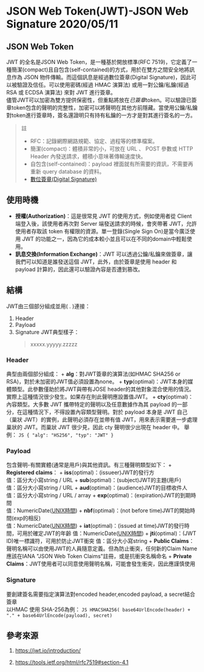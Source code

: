 # JSON Web Token(JWT)-JSON Web Signature 2020/05/11

## JSON Web Token 
JWT 的全名是JSON Web Token，是一種基於開放標準(RFC 7519)，它定義了一種簡潔(compact)且自包含(self-contained)的方式，用於在雙方之間安全地將訊息作為 JSON 物件傳輸。而這個訊息是經過數位簽章(Digital Signature)，因此可以被驗證及信任。可以使用密碼(經過 HMAC 演算法) 或用一對公鑰/私鑰(經過 RSA 或 ECDSA 演算法) 來對 JWT 進行簽章。<br>
儘管JWT可以加密為雙方提供保密性，但重點將放在*已簽章*token。可以驗證已簽章token包含的聲明的完整性，加密可以將聲明在其他方前隱藏。當使用公鑰/私鑰對token進行簽章時，簽名還證明只有持有私鑰的一方才是對其進行簽名的一方。<br>
> 註
> + RFC：記錄網際網路規範、協定、過程等的標準檔案。
> + 簡潔(compact)：體積非常的小，可放在 URL 、 POST 參數或 HTTP Header 內發送請求，體積小意味著傳輸速度快。
> + 自包含(self-contained)：payload 裡面就有所需要的資訊，不需要再重新 query database 的資料。
> + [數位簽章(Digital Signature)](https://zh.wikipedia.org/wiki/%E6%95%B8%E4%BD%8D%E7%B0%BD%E7%AB%A0)

## 使用時機
+ **授權(Authorization)**：這是很常見 JWT 的使用方式，例如使用者從 Client 端登入後，該使用者再次對 Server 端發送請求的時候，會夾帶著 JWT，允許使用者存取該 token 有權限的資源。單一登錄(Single Sign On)是當今廣泛使用 JWT 的功能之一，因為它的成本較小並且可以在不同的domain中輕鬆使用。
+ **訊息交換(Information Exchange)**：JWT 可以透過公鑰/私鑰來做簽章，讓我們可以知道是誰發送這個 JWT，此外，由於簽章是使用 header 和 payload 計算的，因此還可以驗證內容是否遭到篡改。

## 結構
JWT由三個部分組成並用( . )連接：
1. Header
2. Payload
3. Signature
JWT典型樣子：
    > xxxxx.yyyyy.zzzzz

### Header
典型由兩個部分組成：
    + **alg**：對JWT簽章的演算法(如HMAC SHA256 or RSA)，對於未加密的JWT值必須設置為none。
    + **typ**(optimal)：JWT本身的媒體類型。此參數僅助於將JWT與帶有JOSE header的其他對象混合使用的情況。實際上這種情況很少發生。如果存在則此聲明應設置值JWT。
    + **cty**(optimal)：內容類型。大多數 JWT 攜帶特定的聲明以及任意數據作為其 payload 的一部分，在這種情況下，不得設置內容類型聲明。對於 payload 本身是 JWT 自己（巢狀 JWT）的實例，此聲明必須存在並帶有值 JWT，用來表示需要進一步處理巢狀的 JWT。而巢狀 JWT 很少見，因此 cty 聲明很少出現在 header 中。
舉例：
    ```JS
    {
        "alg": "HS256",
        "typ": "JWT"
    }
    ```
### Payload
包含聲明-有關實體(通常是用戶)與其他資訊。有三種聲明類型如下：
    + **Registered claims**：
        + **iss**(optimal)：(issueer)JWT的發行方<br>
            值：區分大小寫string / URL
        + **sub**(optimal)：(subject)JWT的主題(用戶)<br>
            值：區分大小寫string / URL
        + **aud**(optimal)：(audience)JWT的目標收件人<br>
            值：區分大小寫string / URL / array
        + **exp**(optimal)：(expiration)JWT的到期時間<br>
            值：NumericDate([UNIX時間](https://zh.wikipedia.org/wiki/UNIX%E6%97%B6%E9%97%B4))
        + **nbf**(optimal)：(not before time)JWT的開始時間(exp的相反)<br>
            值：NumericDate([UNIX時間](https://zh.wikipedia.org/wiki/UNIX%E6%97%B6%E9%97%B4))
        + **iat**(optimal)：(issued at time)JWT的發行時間，可用於確定JWT的年齡
            值：NumericDate([UNIX時間](https://zh.wikipedia.org/wiki/UNIX%E6%97%B6%E9%97%B4))
        + **jti**(optimal)：(JWT ID)唯一標識符，可用於防止JWT衝突
            值：區分大小寫string
    + **Public Claims**：聲明名稱可以由使用JWT的人員隨意定義。但為防止衝突，任何新的Claim Name應該在IANA "JSON Web Token Claims"註冊，或是抗衝突名稱命名
    + **Private Claims**：JWT使用者可以同意使用聲明名稱，可能會發生衝突，因此應謹慎使用
### Signature
要創建簽名需要指定演算法對encoded header,encoded payload, a secret結合簽章<br>
以HMAC 使用 SHA-256為例：
    ```JS
    HMACSHA256(
    base64UrlEncode(header) + "." +
    base64UrlEncode(payload),
    secret)
    ```


## 參考來源
1. https://jwt.io/introduction/

3. https://tools.ietf.org/html/rfc7519#section-4.1 
